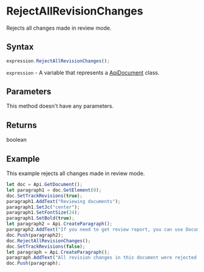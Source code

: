 # RejectAllRevisionChanges

Rejects all changes made in review mode.

## Syntax

```javascript
expression.RejectAllRevisionChanges();
```

`expression` - A variable that represents a [ApiDocument](../ApiDocument.md) class.

## Parameters

This method doesn't have any parameters.

## Returns

boolean

## Example

This example rejects all changes made in review mode.

```javascript editor-docx
let doc = Api.GetDocument();
let paragraph1 = doc.GetElement(0);
doc.SetTrackRevisions(true);
paragraph1.AddText("Reviewing documents");
paragraph1.SetJc("center");
paragraph1.SetFontSize(24);
paragraph1.SetBold(true);
let paragraph2 = Api.CreateParagraph();
paragraph2.AddText("If you need to get review report, you can use Document Builder. The steps below will show how to do it.");
doc.Push(paragraph2);
doc.RejectAllRevisionChanges();
doc.SetTrackRevisions(false);
let paragraph = Api.CreateParagraph();
paragraph.AddText("All revision changes in this document were rejected.");
doc.Push(paragraph);
```
